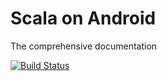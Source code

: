 # Scala on Android
The comprehensive documentation

[![Build Status](https://travis-ci.org/Taig/Scala-on-Android.svg?branch=develop)](https://travis-ci.org/Taig/Scala-on-Android)
